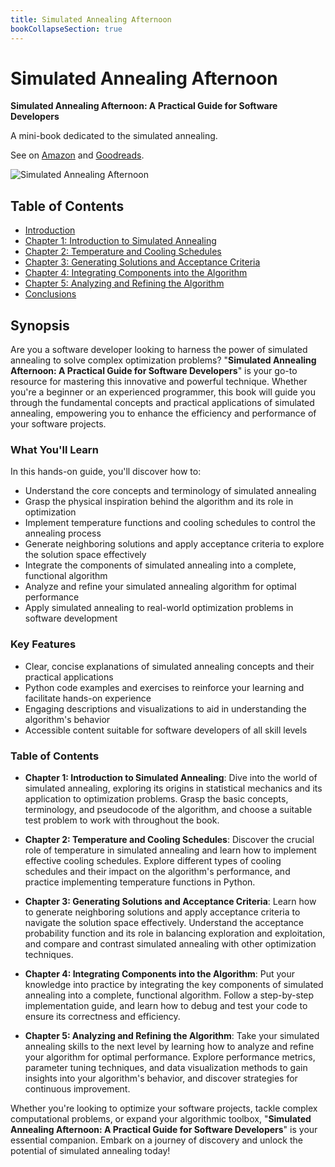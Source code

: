 ```yaml
---
title: Simulated Annealing Afternoon
bookCollapseSection: true
---
```


# Simulated Annealing Afternoon

**Simulated Annealing Afternoon: A Practical Guide for Software Developers**

A mini-book dedicated to the simulated annealing.

See on [Amazon](https://amzn.to/49MVXhy) and [Goodreads](https://www.goodreads.com/book/show/212008335-simulated-annealing-afternoon).

![Simulated Annealing Afternoon](/book_sa_cover.png)

## Table of Contents

* [Introduction](chapter00.md)
* [Chapter 1: Introduction to Simulated Annealing](chapter01.md)
* [Chapter 2: Temperature and Cooling Schedules](chapter02.md)
* [Chapter 3: Generating Solutions and Acceptance Criteria](chapter03.md)
* [Chapter 4: Integrating Components into the Algorithm](chapter04.md)
* [Chapter 5: Analyzing and Refining the Algorithm](chapter05.md)
* [Conclusions](chapter06.md)

## Synopsis

Are you a software developer looking to harness the power of simulated annealing to solve complex optimization problems? "**Simulated Annealing Afternoon: A Practical Guide for Software Developers**" is your go-to resource for mastering this innovative and powerful technique. Whether you're a beginner or an experienced programmer, this book will guide you through the fundamental concepts and practical applications of simulated annealing, empowering you to enhance the efficiency and performance of your software projects.

### What You'll Learn

In this hands-on guide, you'll discover how to:

- Understand the core concepts and terminology of simulated annealing
- Grasp the physical inspiration behind the algorithm and its role in optimization
- Implement temperature functions and cooling schedules to control the annealing process
- Generate neighboring solutions and apply acceptance criteria to explore the solution space effectively
- Integrate the components of simulated annealing into a complete, functional algorithm
- Analyze and refine your simulated annealing algorithm for optimal performance
- Apply simulated annealing to real-world optimization problems in software development

### Key Features

- Clear, concise explanations of simulated annealing concepts and their practical applications
- Python code examples and exercises to reinforce your learning and facilitate hands-on experience
- Engaging descriptions and visualizations to aid in understanding the algorithm's behavior
- Accessible content suitable for software developers of all skill levels

### Table of Contents

- **Chapter 1: Introduction to Simulated Annealing**: Dive into the world of simulated annealing, exploring its origins in statistical mechanics and its application to optimization problems. Grasp the basic concepts, terminology, and pseudocode of the algorithm, and choose a suitable test problem to work with throughout the book.

- **Chapter 2: Temperature and Cooling Schedules**: Discover the crucial role of temperature in simulated annealing and learn how to implement effective cooling schedules. Explore different types of cooling schedules and their impact on the algorithm's performance, and practice implementing temperature functions in Python.

- **Chapter 3: Generating Solutions and Acceptance Criteria**: Learn how to generate neighboring solutions and apply acceptance criteria to navigate the solution space effectively. Understand the acceptance probability function and its role in balancing exploration and exploitation, and compare and contrast simulated annealing with other optimization techniques.

- **Chapter 4: Integrating Components into the Algorithm**: Put your knowledge into practice by integrating the key components of simulated annealing into a complete, functional algorithm. Follow a step-by-step implementation guide, and learn how to debug and test your code to ensure its correctness and efficiency.

- **Chapter 5: Analyzing and Refining the Algorithm**: Take your simulated annealing skills to the next level by learning how to analyze and refine your algorithm for optimal performance. Explore performance metrics, parameter tuning techniques, and data visualization methods to gain insights into your algorithm's behavior, and discover strategies for continuous improvement.

Whether you're looking to optimize your software projects, tackle complex computational problems, or expand your algorithmic toolbox, "**Simulated Annealing Afternoon: A Practical Guide for Software Developers**" is your essential companion. Embark on a journey of discovery and unlock the potential of simulated annealing today!